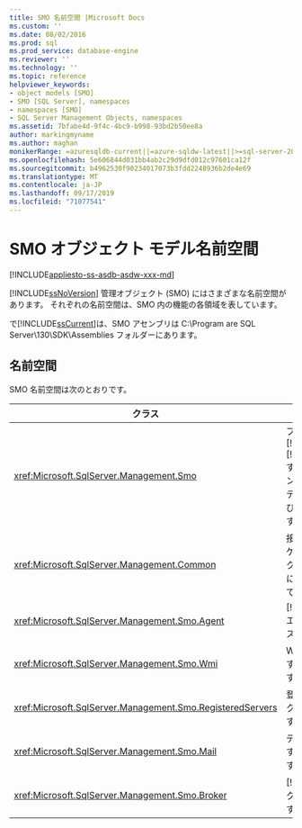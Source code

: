 ```yaml
---
title: SMO 名前空間 |Microsoft Docs
ms.custom: ''
ms.date: 08/02/2016
ms.prod: sql
ms.prod_service: database-engine
ms.reviewer: ''
ms.technology: ''
ms.topic: reference
helpviewer_keywords:
- object models [SMO]
- SMO [SQL Server], namespaces
- namespaces [SMO]
- SQL Server Management Objects, namespaces
ms.assetid: 7bfabe4d-9f4c-4bc9-b998-93bd2b50ee8a
author: markingmyname
ms.author: maghan
monikerRange: =azuresqldb-current||=azure-sqldw-latest||>=sql-server-2016||=sqlallproducts-allversions||>=sql-server-linux-2017||=azuresqldb-mi-current
ms.openlocfilehash: 5e606844d031bb4ab2c29d9dfd012c97601ca12f
ms.sourcegitcommit: b4962530f90234017073b3fdd2248936b2de4e69
ms.translationtype: MT
ms.contentlocale: ja-JP
ms.lasthandoff: 09/17/2019
ms.locfileid: "71077541"
---
```

# <a name="smo-object-model-namespaces"></a>SMO オブジェクト モデル名前空間
[!INCLUDE[appliesto-ss-asdb-asdw-xxx-md](../../includes/appliesto-ss-asdb-asdw-xxx-md.md)]

  [!INCLUDE[ssNoVersion](../../includes/ssnoversion-md.md)] 管理オブジェクト (SMO) にはさまざまな名前空間があります。 それぞれの名前空間は、SMO 内の機能の各領域を表しています。  
  
 で[!INCLUDE[ssCurrent](../../includes/sscurrent-md.md)]は、SMO アセンブリは C:\Program are SQL Server\130\SDK\Assemblies フォルダーにあります。  
  
## <a name="namespaces"></a>名前空間  
 SMO 名前空間は次のとおりです。  
  
|クラス|関数|  
|-----------|--------------|  
|<xref:Microsoft.SqlServer.Management.Smo>|プログラムによって操作[!INCLUDE[msCoName](../../includes/msconame-md.md)] [!INCLUDE[ssNoVersion](../../includes/ssnoversion-md.md)]するために使用されるインスタンスクラス、ユーティリティクラス、および列挙が含まれています。|  
|<xref:Microsoft.SqlServer.Management.Common>|接続クラスなど、レプリケーション管理オブジェクト (RMO) および SMO に共通のクラスが含まれています。|  
|<xref:Microsoft.SqlServer.Management.Smo.Agent>|[!INCLUDE[ssNoVersion](../../includes/ssnoversion-md.md)] エージェントを表すクラスが含まれています。|  
|<xref:Microsoft.SqlServer.Management.Smo.Wmi>|WMI プロバイダーを表すクラスが含まれています。|  
|<xref:Microsoft.SqlServer.Management.Smo.RegisteredServers>|登録済みサーバーを表すクラスが含まれています。|  
|<xref:Microsoft.SqlServer.Management.Smo.Mail>|データベース メールを表すクラスが含まれています。|  
|<xref:Microsoft.SqlServer.Management.Smo.Broker>|[!INCLUDE[ssSB](../../includes/sssb-md.md)] を表すクラスが含まれています。|  
  
  
